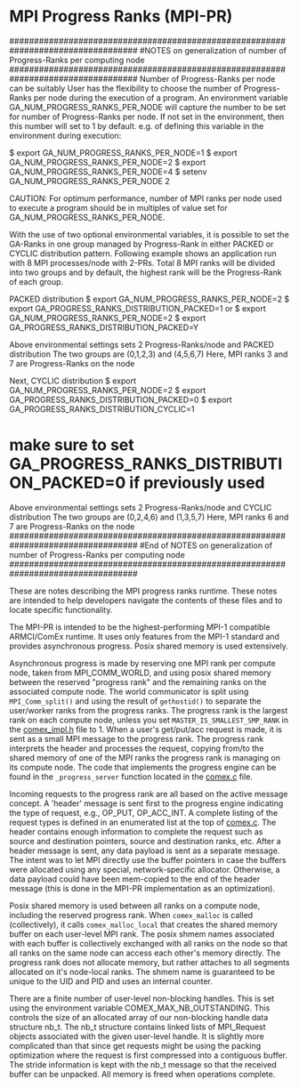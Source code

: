 # MPI Progress Ranks (MPI-PR)

##################################################################################
#NOTES on generalization of number of Progress-Ranks per computing node
##################################################################################
Number of Progress-Ranks per node can be suitably 
User has the flexibility to choose the number of Progress-Ranks per
node during the execution of a program. 
An environment variable GA_NUM_PROGRESS_RANKS_PER_NODE will capture the
number to be set for number of Progress-Ranks per node. If not set
in the environment, then this number will set to 1 by default. 
e.g. of defining this variable in the environment during execution:

$ export GA_NUM_PROGRESS_RANKS_PER_NODE=1
$ export GA_NUM_PROGRESS_RANKS_PER_NODE=2
$ export GA_NUM_PROGRESS_RANKS_PER_NODE=4
$ setenv GA_NUM_PROGRESS_RANKS_PER_NODE 2

CAUTION: For optimum performance, number of MPI ranks per node used
to execute a program should be in multiples of value set for
GA_NUM_PROGRESS_RANKS_PER_NODE. 

With the use of two optional environmental variables, it is possible to set
the GA-Ranks in one group managed by Progress-Rank in either PACKED or CYCLIC
distribution pattern. 
Following example shows an application run with 8 MPI processes/node with 2-PRs.
Total 8 MPI ranks will be divided into two groups and by default, the highest rank 
will be the Progress-Rank of each group. 

PACKED distribution
$ export GA_NUM_PROGRESS_RANKS_PER_NODE=2
$ export GA_PROGRESS_RANKS_DISTRIBUTION_PACKED=1
or
$ export GA_NUM_PROGRESS_RANKS_PER_NODE=2
$ export GA_PROGRESS_RANKS_DISTRIBUTION_PACKED=Y

Above environmental settings sets 2 Progress-Ranks/node and PACKED distribution
The two groups are (0,1,2,3) and (4,5,6,7)
Here, MPI ranks 3 and 7 are Progress-Ranks on the node

Next, CYCLIC distribution
$ export GA_NUM_PROGRESS_RANKS_PER_NODE=2
$ export GA_PROGRESS_RANKS_DISTRIBUTION_PACKED=0 
$ export GA_PROGRESS_RANKS_DISTRIBUTION_CYCLIC=1
# make sure to set GA_PROGRESS_RANKS_DISTRIBUTION_PACKED=0 if previously used

Above environmental settings sets 2 Progress-Ranks/node and CYCLIC distribution
The two groups are (0,2,4,6) and (1,3,5,7)
Here, MPI ranks 6 and 7 are Progress-Ranks on the node
##################################################################################
#End of NOTES on generalization of number of Progress-Ranks per computing node
##################################################################################

These are notes describing the MPI progress ranks runtime. These notes are intended to help developers navigate the contents of these files and to locate specific functionality.

The MPI-PR is intended to be the highest-performing MPI-1 compatible ARMCI/ComEx runtime.  It uses only features from the MPI-1 standard and provides asynchronous progress.  Posix shared memory is used extensively.

Asynchronous progress is made by reserving one MPI rank per compute node, taken
from MPI_COMM_WORLD, and using posix shared memory between the reserved
"progress rank" and the remaining ranks on the associated compute node.  The
world communicator is split using `MPI_Comm_split()` and using the result of
`gethostid()` to separate the user/worker ranks from the progress ranks.  The
progress rank is the largest rank on each compute node, unless you set
`MASTER_IS_SMALLEST_SMP_RANK` in the [comex_impl.h](comex_impl.h) file to 1.
When a user's get/put/acc request is made, it is sent as a small MPI message to
the progress rank.  The progress rank interprets the header and processes the
request, copying from/to the shared memory of one of the MPI ranks the progress
rank is managing on its compute node. The code that implements the progress
engine can be found in the `_progress_server` function located in the
[comex.c](comex.c) file.

Incoming requests to the progress rank are all based on the active message
concept. A 'header' message is sent first to the progress engine indicating the
type of request, e.g., OP_PUT, OP_ACC_INT. A complete listing of the request
types is defined in an enumerated list at the top of [comex.c](comex.c). The header contains enough information to complete the request such as source and destination pointers, source and destination ranks, etc. After a header message is sent, any data payload is sent as a separate message. The intent was to let MPI directly use the buffer pointers in case the buffers were allocated using any special, network-specific allocator. Otherwise, a data payload could have been mem-copied to the end of the header message (this is done in the MPI-PR implementation as an optimization).

Posix shared memory is used between all ranks on a compute node, including the reserved progress rank.  When `comex_malloc` is called (collectively), it calls `comex_malloc_local` that creates the shared memory buffer on each user-level MPI rank.  The posix shmem names associated with each buffer is collectively exchanged with all ranks on the node so that all ranks on the same node can access each other's memory directly.  The progress rank does not allocate memory, but rather attaches to all segments allocated on it's node-local ranks.  The shmem name is guaranteed to be unique to the UID and PID and uses an internal counter.

There are a finite number of user-level non-blocking handles. This is set using the environment variable COMEX_MAX_NB_OUTSTANDING. This controls the size of an allocated array of our non-blocking handle data structure nb_t. The nb_t structure contains linked lists of MPI_Request objects associated with the given user-level handle. It is slightly more complicated than that since get requests might be using the packing optimization where the request is first compressed into a contiguous buffer. The stride information is kept with the nb_t message so that the received buffer can be unpacked. All memory is freed when operations complete.
